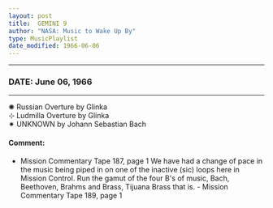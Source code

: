 ```yaml
---
layout: post
title:  GEMINI 9
author: "NASA: Music to Wake Up By"
type: MusicPlaylist
date_modified: 1966-06-06
---
```


----
### DATE: June 06, 1966
----
✺ Russian Overture by Glinka  &nbsp;<br />⊹ Ludmilla Overture by Glinka  &nbsp;<br />✷ UNKNOWN by Johann Sebastian Bach

#### Comment:
* Mission Commentary Tape 187, page 1 We have had a change of pace in the music being piped in on one of the inactive (sic) loops here in Mission Control. Run the gamut of the four B's of music, Bach, Beethoven, Brahms and Brass, Tijuana Brass that is. - Mission Commentary Tape 189, page 1
